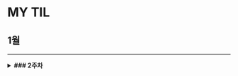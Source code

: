 # MY TIL

## 1월
---
<details>
  <summary><strong>### 2주차 <strong></summary>
    <detail>
      <summary> CUL&GUL </summary>
      asldka;lsdk
    </detail>
    <detail>
      <summary> CUL&GUL </summary>
      asldka;lsdk
    </detail>
    <detail>
      <summary> CUL&GUL </summary>
      asldka;lsdk
    </detail>
</details>
